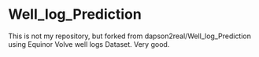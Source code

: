 # Well_log_Prediction
This is not my repository, but forked from dapson2real/Well_log_Prediction using Equinor Volve well logs Dataset. Very good. 

